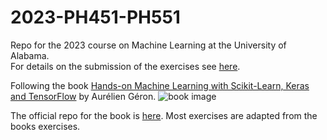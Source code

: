 # 2023-PH451-PH551
Repo for the 2023 course on Machine Learning at the University of Alabama.   
For details on the submission of the exercises see [here](Exercises/SubmissionDetails.md).

Following the book [Hands-on Machine Learning with Scikit-Learn, Keras and TensorFlow](https://www.oreilly.com/library/view/hands-on-machine-learning/9781492032632/) by Aurélien Géron.
![book image](https://learning.oreilly.com/library/cover/9781492032632/250w/)

The official repo for the book is [here](https://github.com/ageron/handson-ml2).
Most exercises are adapted from the books exercises.
